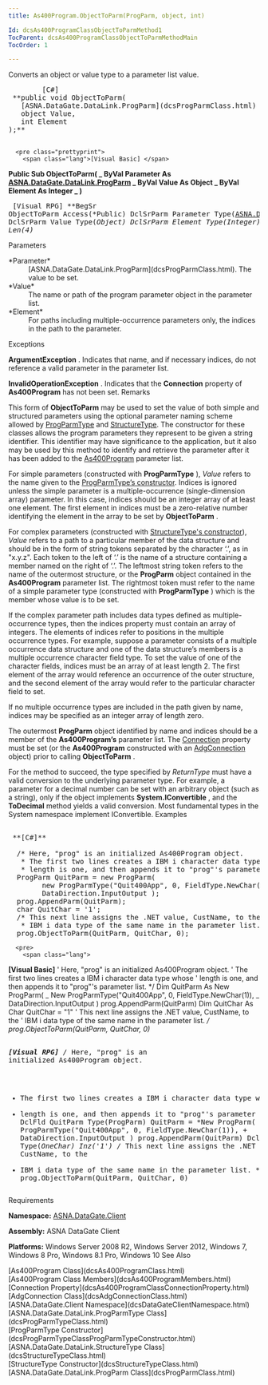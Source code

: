 ```yaml
---
title: As400Program.ObjectToParm(ProgParm, object, int)

Id: dcsAs400ProgramClassObjectToParmMethod1
TocParent: dcsAs400ProgramClassObjectToParmMethodMain
TocOrder: 1

---
```


Converts an object or value type to a parameter list value. 
<pre class="prettyprint">
        <span class="lang">[C#]</span>
 **public void ObjectToParm(
   [ASNA.DataGate.DataLink.ProgParm](dcsProgParmClass.html) Parameter,
   object Value,
   int Element
);** 
      </pre>
      <pre class="prettyprint">
        <span class="lang">[Visual Basic] </span>
 **Public Sub ObjectToParm( _
   ByVal Parameter As [ASNA.DataGate.DataLink.ProgParm](dcsProgParmClass.html) _
   ByVal Value As Object _
   ByVal Element As Integer _
)** 
      </pre>
      <pre class="prettyprint">
        <span class="lang">[Visual RPG]</span>
 **BegSr ObjectToParm Access(*Public)
   DclSrParm Parameter Type([ASNA.DataGate.DataLink.ProgParm](dcsProgParmClass.html))
   DclSrParm Value Type(*Object)
   DclSrParm Element Type(*Integer) Len(4)** 
      </pre>

Parameters

<dl>
        <dt>
          <span> *Parameter* 
          </span>
        </dt>
        <dd>
          <span />
          [ASNA.DataGate.DataLink.ProgParm](dcsProgParmClass.html).  
						The value to be set. </dd>
        <dt>
 *Value* 
        </dt>
        <dd>The name or path of the program parameter object in the parameter list. </dd>
        <dt>
          <span>
 *Element* 
          </span>
        </dt>
        <dd>
          <span />For paths including multiple-occurrence parameters only, the indices in the path to the parameter.
									</dd>
</dl>

Exceptions

**ArgumentException** . Indicates that name, and if necessary indices, do not reference a valid parameter in the parameter list. 

**InvalidOperationException** . Indicates that the **Connection** property of **As400Program** has not been set.
Remarks

This form of **ObjectToParm** may be used to set the value of both simple and structured parameters using the optional parameter naming scheme allowed by [ProgParmType](dcsProgParmTypeClass.html) and [StructureType](dcsStructureTypeClass.html). The constructor for these classes allows the program parameters they represent to be given a string identifier. This identifier may have significance to the application, but it also may be used by this method to identify and retrieve the parameter after it has been added to the [As400Program](dcsAs400ProgramClass.html) parameter list.

For simple parameters (constructed with **ProgParmType** ), *Value* refers to the name given to the [ ProgParmType’s constructor](dcsProgParmTypeClassProgParmTypeConstructor.html). Indices is ignored unless the simple parameter is a multiple-occurrence (single-dimension array) parameter. In this case, indices should be an integer array of at least one element. The first element in indices must be a zero-relative number identifying the element in the array to be set by **ObjectToParm** .

For complex parameters (constructed with [ StructureType's constructor](dcsStructureTypeClass.html)), *Value* refers to a path to a particular member of the data structure and should be in the form of string tokens separated by the character ‘.’, as in "x.y.z". Each token to the left of ‘.’ is the name of a structure containing a member named on the right of ‘.’. The leftmost string token refers to the name of the outermost structure, or the **ProgParm** object contained in the **As400Program** parameter list. The rightmost token must refer to the name of a simple parameter type (constructed with **ProgParmType** ) which is the member whose value is to be set.

If the complex parameter path includes data types defined as multiple-occurrence types, then the indices property must contain an array of integers. The elements of indices refer to positions in the multiple occurrence types. For example, suppose a parameter consists of a multiple occurrence data structure and one of the data structure’s members is a multiple occurrence character field type. To set the value of one of the character fields, indices must be an array of at least length 2. The first element of the array would reference an occurrence of the outer structure, and the second element of the array would refer to the particular character field to set.

If no multiple occurrence types are included in the path given by name, indices may be specified as an integer array of length zero.

The outermost **ProgParm** object identified by name and indices should be a member of the **As400Program’s** parameter list. The [Connection](dcsAs400ProgramClassConnectionProperty.html) property must be set (or the **As400Program** constructed with an [ AdgConnection](dcsAdgConnectionClass.html) object) prior to calling **ObjectToParm** .

For the method to succeed, the type specified by *ReturnType* must have a valid conversion to the underlying parameter type. For example, a parameter for a decimal number can be set with an arbitrary object (such as a string), only if the object implements **System.IConvertible** , and the **ToDecimal** method yields a valid conversion. Most fundamental types in the System namespace implement IConvertible.
Examples

<pre>
        <span class="lang">
 **[C#]** 
        </span>
  /* Here, "prog" is an initialized As400Program object.
   * The first two lines creates a IBM i character data type whose
   * length is one, and then appends it to "prog"'s parameter list. */
  ProgParm QuitParm = new ProgParm(
        new ProgParmType("Quit400App", 0, FieldType.NewChar(1)),
        DataDirection.InputOutput );
  prog.AppendParm(QuitParm);
  char QuitChar = '1';
  /* This next line assigns the .NET value, CustName, to the
   * IBM i data type of the same name in the parameter list. */
  prog.ObjectToParm(QuitParm, QuitChar, 0);
</pre>
      <pre>
        <span class="lang">
 **[Visual Basic]** 
        </span>
  ' Here, "prog" is an initialized As400Program object.
  ' The first two lines creates a IBM i character data type whose
  ' length is one, and then appends it to "prog"'s parameter list. */
  Dim QuitParm As New ProgParm( _
        New ProgParmType("Quit400App", 0, FieldType.NewChar(1)), _
        DataDirection.InputOutput )
  prog.AppendParm(QuitParm)
  Dim QuitChar As Char
  QuitChar = "1"
  ' This next line assigns the .NET value, CustName, to the
  ' IBM i data type of the same name in the parameter list. */
  prog.ObjectToParm(QuitParm, QuitChar, 0)</pre>
      <pre>
        <span class="lang">
 **[Visual RPG]** 
  </span>/* Here, "prog" is an initialized As400Program object.
   * The first two lines creates a IBM i character data type whose
   * length is one, and then appends it to "prog"'s parameter list. */
  DclFld QuitParm Type(ProgParm)
  QuitParm = *New ProgParm( +
        *New ProgParmType("Quit400App", 0, FieldType.NewChar(1)), +
        DataDirection.InputOutput )
  prog.AppendParm(QuitParm)
  DclFld QuitChar Type(*OneChar) Inz('1')
  /* This next line assigns the .NET value, CustName, to the
   * IBM i data type of the same name in the parameter list. */
  prog.ObjectToParm(QuitParm, QuitChar, 0)</pre>

Requirements

**Namespace:** [ASNA.DataGate.Client](dcsDataGateClientNamespace.html) 

**Assembly:** ASNA DataGate Client

**Platforms:** Windows Server 2008 R2, Windows Server 2012, Windows 7, Windows 8 Pro, Windows 8.1 Pro, Windows 10
See Also

<dl />
      [As400Program Class](dcsAs400ProgramClass.html)
      <br />
      [As400Program Class Members](dcsAs400ProgramMembers.html)
      <br />
      [Connection Property](dcsAs400ProgramClassConnectionProperty.html)
      <br />
      [AdgConnection Class](dcsAdgConnectionClass.html)
      <br />
      [ASNA.DataGate.Client Namespace](dcsDataGateClientNamespace.html)
      <br />
      [ASNA.DataGate.DataLink.ProgParmType Class](dcsProgParmTypeClass.html)
      <br />
      [ProgParmType Constructor](dcsProgParmTypeClassProgParmTypeConstructor.html)
      <br />
      [ASNA.DataGate.DataLink.StructureType Class](dcsStructureTypeClass.html)
      <br />
      [StructureType 
					Constructor](dcsStructureTypeClass.html)
      <br />
      [ASNA.DataGate.DataLink.ProgParm Class](dcsProgParmClass.html)

